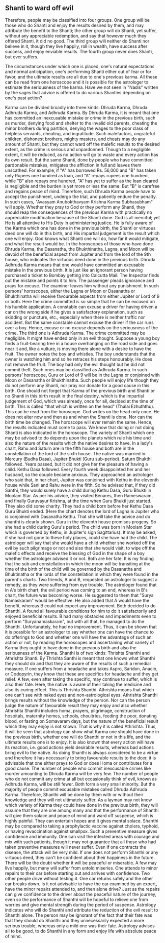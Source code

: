 ## Shanti to ward off evil
Therefore, people may be classified into four groups. One group will be those who do Shanti and enjoy the results desired by them, and may attribute the benefit to the Shanti; the other group will do Shanti, yet suffer, without any appreciable redemption, and say that however much they offered Shanti, it did no good. The third group will neither do Shanti nor believe in it, though they live happily, roll in wealth, have success after success, and enjoy enviable results. The fourth group never does Shanti, but ever suffers.

The circumstances under which one is placed, one's natural expectations and normal anticipation, one's performing Shanti either out of fear or for favor, and the ultimate results are all due to one's previous karma. All these can be read from one horoscope and it is possible for the astrologer to estimate the seriousness of the karma. Have we not seen in "Nadis" written by the sages that advice is offered to do various Shanties depending on one's past action?

Karma can be divided broadly into three kinds: Dhruda Karma, Dhruda Adhruda Karma, and Adhruda Karma. By Dhruda Karma, it is meant that one has committed an inexcusable mistake or crime in the previous birth, such as murder, denying food and shelter to the invalid old parents, cheating the minor brothers during partition, denying the wages to the poor class of helpless servants, cheating, and ingratitude. Such malefactors, ungrateful children, dishonest brothers, mighty masters, and cheats may do any amount of Shanti, but they cannot ward off the malefic results to the desired extent, as the crime is serious and unpardonned. Though to a negligible extent, it will be reduced, as no action will go to waste and every action has its own result. But the same Shanti, done by people who have committed pardonable mistakes, mitigates the affliction in full and leaves them unscathed. For example, if "A" has borrowed Rs. 56,000 and "B" has taken only Rupees one hundred as loan, and "A" repays rupees one hundred, while "B" also repays one hundred, "A" has yet to suffer as the loan cleared is negligible and the burden is yet more or less the same. But "B" is carefree and regains peace of mind. Therefore, such Dhruda Karma people have to accept the punishment, undergo the trial, and patiently endure the penalty. In such cases, "Avasyam Anubokthavyam Krishna Karma Subhasubham" will apply. Whether they pray to God or they perform any Shanti, they should reap the consequences of the previous Karma with practically no appreciable modification because of the Shanti done.
God is all merciful; yet He is all attentive to His Duty in administering justice. He is fully aware of the Karma which one has done in the previous birth, the Shanti or virtuous deed one will do in this birth, and His impartial judgement is the result which one will enjoy. God knows what Shanti one will do, how far it would mitigate, and what the result would be.
In the horoscopes of those who have done Dhruda Karma, the Dasanatha, the Bhukthinatha, Lagna, and Moon will be devoid of the beneficial aspect from Jupiter and from the lord of the 9th house, who indicates the virtuous deed done in the previous birth.
Dhruda Adhruda Karma means that one would have committed an excusable mistake in the previous birth. It is just like an ignorant person having purchased a ticket to Bombay getting into Calcutta Mail. The Inspector finds out the mistake and points it to him. The passenger pleads ignorance and prays for excuse. The examiner leaves him without any punishment. In such persons' horoscopes, either the Lagna or Moon or Dasanatha or Bhukthinatha will receive favourable aspects from either Jupiter or Lord of 9 or both. Here the crime committed is so simple that he can be excused on his humble application.
A constable can excuse a driver for having driven a car on the wrong side if he gives a satisfactory explanation, such as skidding or puncture, etc., especially when there is neither traffic nor accident. But the same constable cannot excuse the driver if the car runs over a boy. Hence, excuse or no excuse depends on the seriousness of the crime.
The third one is Adhruda Karma. The crime committed may be negligible. It might have ended only in an evil thought. Suppose a young boy finds a fruit-bearing tree in a house overhanging on the road side and goes near it and, like a vulture, is moving there alone with a desire to have the fruit. The owner notes the boy and whistles. The boy understands that the owner is watching him and so he retraces his steps honourably. He does not remove the fruit. The boy had only the evil thought but he did not commit theft. Such ones may be classified as Adhruda Karma. In such persons' horoscope, Guru or Lord of 9 will be in the Lagna or conjoined with Moon or Dasanatha or Bhukthinatha. Such people will enjoy life though they do not perform any Shanti, nor pray nor donate for a good cause in this birth. One should not forget that Karma of the previous birth and Shanti or no Shanti in this birth result in the final destiny, which is the impartial judgement of God, which was already, once for all, decided at the time of birth. This is called "that which is written on the head" (Thalai Ezhuththu). This can be read from the horoscope. God writes on the head only once. He does not alter now and then as and when the Shanti is done. Nor can the birth time be changed. The horoscope will ever remain the same. Hence, the results indicated must come to pass. We know that doing or not doing Shanti is also indicated in the horoscope. The variety of Shanti which one may be advised to do depends upon the planets which rule his time and also the nature of the results which the native desires to have.
In a lady's chart, Rahu and Saturn are in the fifth house and both are in the constellation of the lord of the sixth house. The native was married in Mercury (Budha Dasa), Jupiter Bhukti (Guru sub-period). Saturn Bhukthi followed. Years passed, but it did not give her the pleasure of having a child. Kethu Dasa followed. Every fourth week disappointed her and her husband, so the couple became anxious. They approached an astrologer who said that, in her chart, Jupiter was conjoined with Kethu in the eleventh house while Sani and Rahu were in the fifth. So he advised that, if they did Santhi, they would surely have a child during Kethu Dasa, Guru Bhukti in Moolam Star. As per his advice, they visited Benares, then Rameswaram, and finally Guruvayur Krishna, at the time when Guru Bhukti just started. They also did some charity. They had a child born before her Kethu Dasa Guru Bhukti ended. (Here the chart denotes the lord of Lagna is Jupiter who is conjoined with Dasanatha Kethu. That she will take the advice and do shanthi is clearly shown. Guru in the eleventh house promises progeny. So she had a child during Guru's period. The child was born in Moolam Star which is governed by Kethu, in Jupiter's sign Sagittarius).
It may be asked, if she had not gone to these holy places, could she have had the child. The astrologer will say that she would have a child whether she worked off the evil by such pilgrimage or not and also that she would visit, to wipe off the malefic effects and receive the blessing of God in the shape of a boy whether the astrologer advised it or not. Both are her fate.
It is my finding that the sub and constellation in which the moon will be transiting at the time of the birth of the child will be governed by the Dasanatha and Bhuktinatha or the lords of the constellation in which they were found in the parent's charts.
Two friends, A and B, requested an astrologer to suggest a remedy, as they were suffering from eye trouble. The astrologer found that in A's birth chart, the evil period was coming to an end, whereas in B's chart, the future was becoming worse. He suggested to them that "Surya Namaskaram" would be effective. He also added that A would have the benefit, whereas B could not expect any improvement. Both decided to do Shanthi. A found all favourable conditions for him to do it satisfactorily and enjoyed beneficial results. B had many obstacles and impediments even to perform "Suryanamaskaram", but with all that, he managed to do the Shanthi. Unfortunately, he had no improvement.
Thus, it can be shown that it is possible for an astrologer to say whether one can have the chance to do offerings to God and whether one will have the advantage of such an action or not, by reading the horoscopes and ascertaining what variety of Karma they ought to have done in the previous birth and also the seriousness of the Karma.
Shanthi is of two kinds: Thrishta Shanthi and Athrishta Shanti. By Thrishta Santhi is meant that one knows what Shanthi they should do and that they are aware of the results of such a remedial measure. If one suffers from a headache and takes Aspro, Saridon, Anacin, or Codopyrin, they know that these are specifics for headache and they get relief. A few, even after taking the specific, may continue to suffer, which is also their fate. Here, the native is aware of their taking the medicine and also its curing effect. This is Thrishta Shanthi.
Athrishta means that which one can't see with naked eyes and non-astrological eyes. Athrishta Shanthi brings results without the knowledge of the person. Nor can the person judge the nature of favourable result they may enjoy and also whether Athrishta Shanthi includes homa, prayers, pilgrimage, construction of hospitals, maternity homes, schools, choultries, feeding the poor, donating blood, or fasting on Somavaram days, but the nature of the beneficial result which they may enjoy is not known. That is why it is called Athrishta.
Thus, it will be seen that astrology can show what Karma one should have done in the previous birth, whether one will do Shanthi or not in this life, and the ultimate results one is to enjoy. It is also known that every action will have its reaction, i.e. good actions yield desirable results, whereas bad actions bring evil to the native.
As doing Shanthi is always considered to be a virtue and therefore it has necessarily to bring favourable results to the doer, it is advisable that one either prays to God or does Homa or contributes for a good cause.
The number of people who commit inexcusable crimes like murder amounting to Dhruda Karma will be very few. The number of people who do not commit any crime at all but occasionally think of evil, known as Adhruda Karma, will be still fewer. Both form a very small minority. But the majority of people commit excusable mistakes called Dhruda Adhruda Karma. 
Therefore, Shanthi will be done by them with or without their knowledge and they will not ultimately suffer. 
As a layman may not know which variety of Karma they could have done in the previous birth, they will assume that they are one among many and that the performance of Shanthi will give them solace and peace of mind and ward off suspense, which is highly painful. They can entertain hopes and it gives mental solace.
Shanthi may be compared to taking a prophylactic vaccine against cholera, typhoid, or having revaccination against smallpox. Such a preventive measure gives confidence and immunity. One can visit the infected areas with courage and mix with such patients, though it may not guarantee that all those who had taken preventive measures will never suffer. Even if one contracts the disease, the attack will be very mild.
If one does not perform Shanthi or any virtuous deed, they can't be confident about their happiness in the future. There will be the doubt whether it will be peaceful or miserable. A few may live happily, but many will suffer from untold miseries.
One attends to minor repairs to their car before starting out and arrives with confidence. Two other people drive without testing it. One car returns safely and the other car breaks down. Is it not advisable to have the car examined by an expert, have the minor repairs attended to, and then alone drive? Just as the repairs can give confidence to the driver about the peaceful nature of the journey, even so the performance of Shanthi will be hopeful to relieve one from worries and give mental strength during the period of suspense.
Astrology indicates who will do Shanthi and attribute the reduction of the evil result to Shanthi alone. The person may be ignorant of the fact that their fate was that they should do Shanthi and they unnecessarily expected a more serious trouble, whereas only a mild one was their fate.
Astrology advises all to be good, to do Shanthi in any form and enjoy life with absolute peace of mind.
